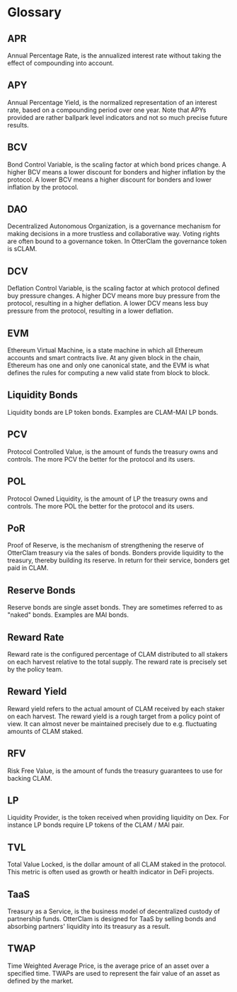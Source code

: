 # Glossary

## APR

Annual Percentage Rate, is the annualized interest rate without taking the effect of compounding into account.

## APY

Annual Percentage Yield, is the normalized representation of an interest rate, based on a compounding period over one year. Note that APYs provided are rather ballpark level indicators and not so much precise future results.

## BCV

Bond Control Variable, is the scaling factor at which bond prices change. A higher BCV means a lower discount for bonders and higher inflation by the protocol. A lower BCV means a higher discount for bonders and lower inflation by the protocol.

## DAO

Decentralized Autonomous Organization, is a governance mechanism for making decisions in a more trustless and collaborative way. Voting rights are often bound to a governance token. In OtterClam the governance token is sCLAM.

## DCV

Deflation Control Variable, is the scaling factor at which protocol defined buy pressure changes. A higher DCV means more buy pressure from the protocol, resulting in a higher deflation. A lower DCV means less buy pressure from the protocol, resulting in a lower deflation.

## EVM

Ethereum Virtual Machine, is a state machine in which all Ethereum accounts and smart contracts live. At any given block in the chain, Ethereum has one and only one canonical state, and the EVM is what defines the rules for computing a new valid state from block to block.

## Liquidity Bonds

Liquidity bonds are LP token bonds. Examples are CLAM-MAI LP bonds.

## PCV

Protocol Controlled Value, is the amount of funds the treasury owns and controls. The more PCV the better for the protocol and its users.

## POL

Protocol Owned Liquidity, is the amount of LP the treasury owns and controls. The more POL the better for the protocol and its users.

## PoR

Proof of Reserve, is the mechanism of strengthening the reserve of OtterClam treasury via the sales of bonds. Bonders provide liquidity to the treasury, thereby building its reserve. In return for their service, bonders get paid in CLAM.

## Reserve Bonds

Reserve bonds are single asset bonds. They are sometimes referred to as "naked" bonds. Examples are MAI bonds.

## Reward Rate

Reward rate is the configured percentage of CLAM distributed to all stakers on each harvest relative to the total supply. The reward rate is precisely set by the policy team.

## Reward Yield

Reward yield refers to the actual amount of CLAM received by each staker on each harvest. The reward yield is a rough target from a policy point of view. It can almost never be maintained precisely due to e.g. fluctuating amounts of CLAM staked.

## RFV

Risk Free Value, is the amount of funds the treasury guarantees to use for backing CLAM.

## LP

Liquidity Provider, is the token received when providing liquidity on Dex. For instance LP bonds require LP tokens of the CLAM / MAI pair.

## TVL

Total Value Locked, is the dollar amount of all CLAM staked in the protocol. This metric is often used as growth or health indicator in DeFi projects.

## TaaS

Treasury as a Service, is the business model of decentralized custody of partnership funds. OtterClam is designed for TaaS by selling bonds and absorbing partners' liquidity into its treasury as a result.

## TWAP

Time Weighted Average Price, is the average price of an asset over a specified time. TWAPs are used to represent the fair value of an asset as defined by the market.


